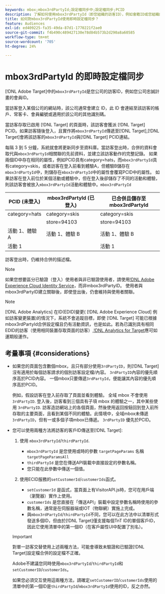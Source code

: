```yaml
---
keywords: mbox;mbox3rdPartyId;設定檔同步中;設定檔同步;PCID
description: 了解如何使用mbox3rdPartyId（即您組織的訪客ID），例如會籍ID或您組織的忠誠計畫。
title: 如何對mbox3rdPartyId使用即時設定檔同步？
feature: Audiences
exl-id: ed409225-fa35-49da-87d1-1770221f2ae0
source-git-commit: f4b490c489427130e78d84b573b2d290a8a60585
workflow-type: tm+mt
source-wordcount: '705'
ht-degree: 24%

---
```


# mbox3rdPartyId 的即時設定檔同步

[!DNL Adobe Target]中的`mbox3rdPartyId`是您公司的訪客ID，例如您公司忠誠計畫的會員ID。

當訪客登入某個公司的網站時，該公司通常會建立 ID，此 ID 會連結至該訪客的帳戶、常客卡、會員編號或適用於該公司的其他識別碼。

當訪客存取已啟用 [!DNL Target] 的頁面時，該訪客會獲派 [!DNL Target] PCID。如果訪客隨後登入，且實作將`mbox3rdPartyId`傳遞至[!DNL Target],[!DNL Target]會將該訪客的`mbox3rdPartyId`與[!DNL Target] PCID連結。

每隔 3 到 5 分鐘，系統就會將更新同步至資料庫。當訪客登出時，合併的資料會取代與`mbox3rdPartyId`相關聯的先前資料，並建立該訪客動作的完整記錄。 如果兩個ID中存在相同的屬性，例如PCID具有category=hats，而`mbox3rdPartyId`具有category=skis，或者訪客在登入前看到體驗A，但體驗B儲存在`mbox3rdPartyId`中，則儲存在`mbox3rdPartyId`中的屬性會覆寫PCID中的屬性。 如果訪客在登入前位於某個活動或體驗中，但在登入後卻儲存了不同的活動和體驗，則該訪客會被放入`mbox3rdPartyId`活動和體驗中。`mbox3rdPartyId`

| PCID (未登入) | mbox3rdPartyId (已登入) | 已合併且儲存至 mbox3rdPartyId |
|---|---|---|
| category=hats | category=skis | category=skis |
|  | store=94103 | store=94103 |
| 活動 1、體驗 A | 活動 1、體驗 B | 活動 1、體驗 B |
| 活動 1 |  | 活動 1 |

訪客登出時，仍維持合併的描述檔。

>[!NOTE]
>
>如果您想要區分已驗證（登入）使用者與非已驗證使用者，請使用[!DNL Adobe Experience Cloud Identity Service](ECID)，而非mbox3rdPartyID。 使用者與mbox3rdPartyID建立關聯後，即使登出後，仍會維持與使用者關聯。

>[!NOTE]
>
>[!DNL Adobe Analytics] 在ID(EDID)變更( [!DNL Adobe Experience Cloud] 例如訪客變更裝置)的情況下，系統不會追蹤目標，即使 [!DNL Target] 可能已根據mbox3rdPartyId合併設定檔且仍有活動資訊，也是如此。若為已識別具有相同EDID的訪客（使用相同裝置存取頁面的訪客）,[!DNL Analytics for Target](A4T)應可如運期般運作。

## 考量事項 {#considerations}

* 如果您的頁面包含數個mbox，且只有部分使用`3rdPartyID`，則[!DNL Target]沒有適用於每個訪客請求的個別訪客設定檔/內容。 `3rdPartyID`內容的優先順序高於PCID內容。 一個mbox只要傳遞`3rdPartyId`，便能讓其內容的優先順序高於PCID。

   例如，假設訪客在登入前存取了頁面並看到體驗。 全域 mbox 不會使用 `3rdPartyID`. 登入後，訪客看到三個具有子項 mbox 的體驗之一，其中某些使用 `3rdPartyID`. 訪客造訪網站上的各個頁面，然後使用返回按鈕回到登入前所存取的主要頁面，且看到某個不同的體驗。此情境中，全域mbox未傳遞`3rdPartyID`，但有一或多個子項mbox已傳遞。 `3rdPartyID` 優先於PCID。

* 您可以使用兩種方法將訪客的客戶ID傳送至[!DNL Target]:

   1. 使用 `mbox3rdPartyId`/`thirdPartyId`.

      * `mbox3rdPartyId` 是您使用或時的參數 `targetPageParams` 名稱  `targetPageParamsAll`
      * `thirdPartyId` 是您在傳送API裝載中直接設定的參數名稱。
      * 您只能在此參數中傳送一個值。
   1. 使用ECID服務的`setCustomerId`/`customerIds`函式。

      * `setCustomerId` 是函式，當頁面上有VisitorAPI.js時，您可在用戶端（瀏覽器）實作上使用。
      * `customerIds` 是您直接在「傳送API」裝載中設定參數名稱時使用的參數名稱，通常是在伺服器端或IOT（物聯網）實施上完成。
      * 與`mbox3rdPartyId`/`thirdPartyId`不同，您可以在此方法中以清單形式發送多個ID，但由於[!DNL Target]僅支援每個TnT ID的單個客戶ID，因此它使用清單中的第一個ID（在客戶屬性UI中配置了別名）。

   >[!IMPORTANT]
   >
   > 對單一訪客交替使用上述兩種方法，可能會導致未驗證和已驗證[!DNL Target]設定檔合併的設定檔不正確。
   >
   >Adobe不建議您同時使用`mbox3rdPartyId`/`thirdPartyId`和`setCustomerID`/`customerIds`。
   >
   >如果您必須交互使用這兩種方法，請確定`setCustomerID`/`customerIds`使用的清單中的第一個ID是`thirdPartyId`/`mbox3rdPartyId`使用的ID，反之亦然。

